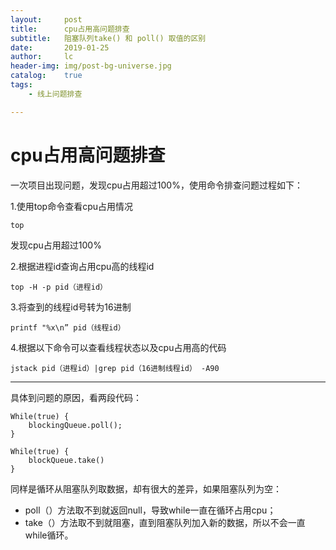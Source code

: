 ```yaml
---
layout:     post
title:      cpu占用高问题排查
subtitle:   阻塞队列take() 和 poll() 取值的区别
date:       2019-01-25
author:     lc
header-img: img/post-bg-universe.jpg
catalog:    true
tags:
    - 线上问题排查

---
```


# cpu占用高问题排查
一次项目出现问题，发现cpu占用超过100%，使用命令排查问题过程如下：

1.使用top命令查看cpu占用情况
```
top
```
发现cpu占用超过100%

2.根据进程id查询占用cpu高的线程id
```
top -H -p pid（进程id）
```

3.将查到的线程id号转为16进制
```
printf "%x\n” pid（线程id）
```

4.根据以下命令可以查看线程状态以及cpu占用高的代码
```
jstack pid（进程id）|grep pid（16进制线程id） -A90
```

***
具体到问题的原因，看两段代码：
```
While(true) {
    blockingQueue.poll();
}

While(true) {
    blockQueue.take()
}
```
同样是循环从阻塞队列取数据，却有很大的差异，如果阻塞队列为空：
- poll（）方法取不到就返回null，导致while一直在循环占用cpu；
- take（）方法取不到就阻塞，直到阻塞队列加入新的数据，所以不会一直while循环。